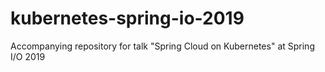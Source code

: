 # kubernetes-spring-io-2019
Accompanying repository for talk "Spring Cloud on Kubernetes" at Spring I/O 2019
